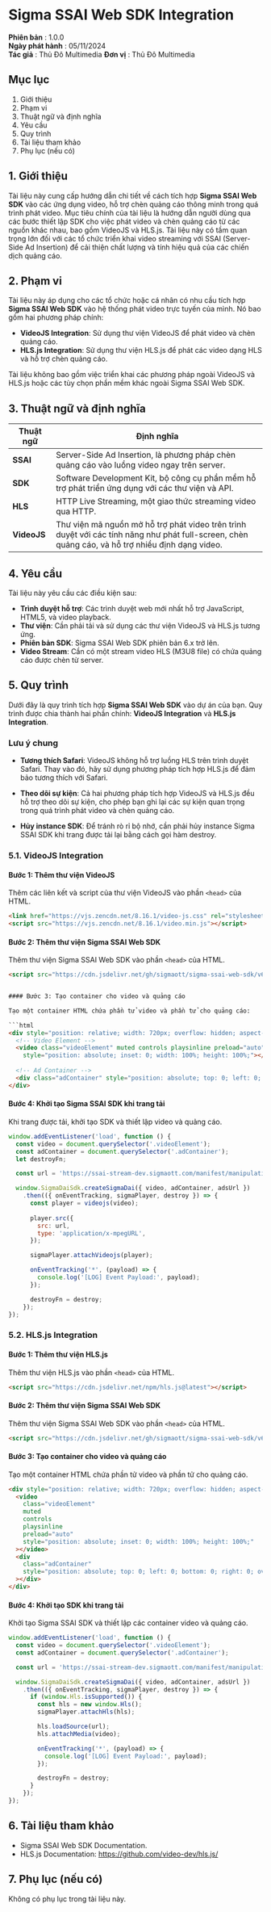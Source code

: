 # Sigma SSAI Web SDK Integration

**Phiên bản** : 1.0.0  
**Ngày phát hành** : 05/11/2024  
**Tác giả** : Thủ Đô Multimedia
**Đơn vị** : Thủ Đô Multimedia

## Mục lục

1. Giới thiệu
2. Phạm vi
3. Thuật ngữ và định nghĩa
4. Yêu cầu
5. Quy trình
6. Tài liệu tham khảo
7. Phụ lục (nếu có)

## 1. Giới thiệu

Tài liệu này cung cấp hướng dẫn chi tiết về cách tích hợp **Sigma SSAI Web SDK** vào các ứng dụng video, hỗ trợ chèn quảng cáo thông minh trong quá trình phát video. Mục tiêu chính của tài liệu là hướng dẫn người dùng qua các bước thiết lập SDK cho việc phát video và chèn quảng cáo từ các nguồn khác nhau, bao gồm VideoJS và HLS.js. Tài liệu này có tầm quan trọng lớn đối với các tổ chức triển khai video streaming với SSAI (Server-Side Ad Insertion) để cải thiện chất lượng và tính hiệu quả của các chiến dịch quảng cáo.

## 2. Phạm vi

Tài liệu này áp dụng cho các tổ chức hoặc cá nhân có nhu cầu tích hợp **Sigma SSAI Web SDK** vào hệ thống phát video trực tuyến của mình. Nó bao gồm hai phương pháp chính:  
- **VideoJS Integration**: Sử dụng thư viện VideoJS để phát video và chèn quảng cáo.  
- **HLS.js Integration**: Sử dụng thư viện HLS.js để phát các video dạng HLS và hỗ trợ chèn quảng cáo.

Tài liệu không bao gồm việc triển khai các phương pháp ngoài VideoJS và HLS.js hoặc các tùy chọn phần mềm khác ngoài Sigma SSAI Web SDK.

## 3. Thuật ngữ và định nghĩa

| Thuật ngữ     | Định nghĩa                                                                 |
| ------------- | -------------------------------------------------------------------------- |
| **SSAI**      | Server-Side Ad Insertion, là phương pháp chèn quảng cáo vào luồng video ngay trên server. |
| **SDK**       | Software Development Kit, bộ công cụ phần mềm hỗ trợ phát triển ứng dụng với các thư viện và API. |
| **HLS**       | HTTP Live Streaming, một giao thức streaming video qua HTTP. |
| **VideoJS**   | Thư viện mã nguồn mở hỗ trợ phát video trên trình duyệt với các tính năng như phát full-screen, chèn quảng cáo, và hỗ trợ nhiều định dạng video. |

## 4. Yêu cầu

Tài liệu này yêu cầu các điều kiện sau:
- **Trình duyệt hỗ trợ**: Các trình duyệt web mới nhất hỗ trợ JavaScript, HTML5, và video playback.
- **Thư viện**: Cần phải tải và sử dụng các thư viện VideoJS và HLS.js tương ứng.
- **Phiên bản SDK**: Sigma SSAI Web SDK phiên bản 6.x trở lên.
- **Video Stream**: Cần có một stream video HLS (M3U8 file) có chứa quảng cáo được chèn từ server.

## 5. Quy trình

Dưới đây là quy trình tích hợp **Sigma SSAI Web SDK** vào dự án của bạn. Quy trình được chia thành hai phần chính: **VideoJS Integration** và **HLS.js Integration**.

### Lưu ý chung

- **Tương thích Safari**: VideoJS không hỗ trợ luồng HLS trên trình duyệt Safari. Thay vào đó, hãy sử dụng phương pháp tích hợp HLS.js để đảm bảo tương thích với Safari.

- **Theo dõi sự kiện**: Cả hai phương pháp tích hợp VideoJS và HLS.js đều hỗ trợ theo dõi sự kiện, cho phép bạn ghi lại các sự kiện quan trọng trong quá trình phát video và chèn quảng cáo.

- **Hủy instance SDK**: Để tránh rò rỉ bộ nhớ, cần phải hủy instance Sigma SSAI SDK khi trang được tải lại bằng cách gọi hàm destroy.

### 5.1. VideoJS Integration



#### Bước 1: Thêm thư viện VideoJS

Thêm các liên kết và script của thư viện VideoJS vào phần `<head>` của HTML.

```html
<link href="https://vjs.zencdn.net/8.16.1/video-js.css" rel="stylesheet" />
<script src="https://vjs.zencdn.net/8.16.1/video.min.js"></script>
```

#### Bước 2: Thêm thư viện Sigma SSAI Web SDK

Thêm thư viện Sigma SSAI Web SDK vào phần `<head>` của HTML.

```html
<script src="https://cdn.jsdelivr.net/gh/sigmaott/sigma-ssai-web-sdk/v6/build/sdk-dai.iife.js"></script>


#### Bước 3: Tạo container cho video và quảng cáo

Tạo một container HTML chứa phần tử video và phần tử cho quảng cáo:

```html
<div style="position: relative; width: 720px; overflow: hidden; aspect-ratio: 16/9;">
  <!-- Video Element -->
  <video class="videoElement" muted controls playsinline preload="auto"
    style="position: absolute; inset: 0; width: 100%; height: 100%;"></video>
  
  <!-- Ad Container -->
  <div class="adContainer" style="position: absolute; top: 0; left: 0; bottom: 0; right: 0; overflow: hidden; width: 100%;"></div>
</div>
```

#### Bước 4: Khởi tạo Sigma SSAI SDK khi trang tải

Khi trang được tải, khởi tạo SDK và thiết lập video và quảng cáo.

```javascript 
window.addEventListener('load', function () {
  const video = document.querySelector('.videoElement');
  const adContainer = document.querySelector('.adContainer');
  let destroyFn;

  const url = 'https://ssai-stream-dev.sigmaott.com/manifest/manipulation/session/97004de4-1971-4577-8f1b-eccb03737fa5/origin04/scte35-av4s-clear/master.m3u8';

  window.SigmaDaiSdk.createSigmaDai({ video, adContainer, adsUrl })
    .then(({ onEventTracking, sigmaPlayer, destroy }) => {
      const player = videojs(video);
      
      player.src({
        src: url,
        type: 'application/x-mpegURL',
      });

      sigmaPlayer.attachVideojs(player);

      onEventTracking('*', (payload) => {
        console.log('[LOG] Event Payload:', payload);
      });

      destroyFn = destroy;
    });
});
```

### 5.2. HLS.js Integration

#### Bước 1: Thêm thư viện HLS.js

Thêm thư viện HLS.js vào phần `<head>` của HTML.

```html
<script src="https://cdn.jsdelivr.net/npm/hls.js@latest"></script>
```

#### Bước 2: Thêm thư viện Sigma SSAI Web SDK

Thêm thư viện Sigma SSAI Web SDK vào phần `<head>` của HTML.

```html
<script src="https://cdn.jsdelivr.net/gh/sigmaott/sigma-ssai-web-sdk/v6/build/sdk-dai.iife.js"></script>
```

#### Bước 3: Tạo container cho video và quảng cáo

Tạo một container HTML chứa phần tử video và phần tử cho quảng cáo.

```html
<div style="position: relative; width: 720px; overflow: hidden; aspect-ratio: 16/9;">
  <video
    class="videoElement"
    muted
    controls
    playsinline
    preload="auto"
    style="position: absolute; inset: 0; width: 100%; height: 100%;"
  ></video>
  <div
    class="adContainer"
    style="position: absolute; top: 0; left: 0; bottom: 0; right: 0; overflow: hidden; width: 100%;"
  ></div>
</div>
```

#### Bước 4: Khởi tạo SDK khi trang tải

Khởi tạo Sigma SSAI SDK và thiết lập các container video và quảng cáo.

```javascript
window.addEventListener('load', function () {
  const video = document.querySelector('.videoElement');
  const adContainer = document.querySelector('.adContainer');

  const url = 'https://ssai-stream-dev.sigmaott.com/manifest/manipulation/session/97004de4-1971-4577-8f1b-eccb03737fa5/origin04/scte35-av4s-clear/master.m3u8';

  window.SigmaDaiSdk.createSigmaDai({ video, adContainer, adsUrl })
    .then(({ onEventTracking, sigmaPlayer, destroy }) => {
      if (window.Hls.isSupported()) {
        const hls = new window.Hls();
        sigmaPlayer.attachHls(hls);

        hls.loadSource(url);
        hls.attachMedia(video);

        onEventTracking('*', (payload) => {
          console.log('[LOG] Event Payload:', payload);
        });

        destroyFn = destroy;
      }
    });
});

```

## 6. Tài liệu tham khảo

- Sigma SSAI Web SDK Documentation.
- HLS.js Documentation: https://github.com/video-dev/hls.js/

## 7. Phụ lục (nếu có)

Không có phụ lục trong tài liệu này.
